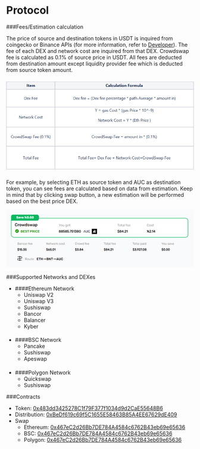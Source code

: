 # Protocol

###Fees/Estimation calculation
  
The price of source and destination tokens in USDT is inquired from coingecko or Binance APIs (for more information, refer to [Developer](../developers/guides.md)).
The fee of each DEX and network cost are inquired from that DEX. Crowdswap fee is calculated as 0.1% of source price in USDT.
All fees are deducted from destination amount except liquidity provider fee which is deducted from source token amount.

###

![](../.gitbook/assets/calculation-fees-table.png)
###
For example, by selecting ETH as source token and AUC as destination token, you can see fees are calculated based on data from estimation.
Keep in mind that by clicking swap button, a new estimation will be performed based on the best price DEX. 

![](../.gitbook/assets/estimate.png)


###Supported Networks and DEXes

* ####Ethereum Network
    * Uniswap V2
    * Uniswap V3
    * Sushiswap
    * Bancor
    * Balancer
    * Kyber
####  
* ####BSC Network
    * Pancake
    * Sushiswap
    * Apeswap
####
* ####Polygon Network
    * Quickswap
    * Sushiswap
  
###Contracts

* Token: [0x483dd3425278C1f79F377f1034d9d2CaE55648B6](https://polygonscan.com/token/0x483dd3425278C1f79F377f1034d9d2CaE55648B6)
* Distribution: [0xBeDf619c69f5C1655E58463B85A4EE67629dE409](https://polygonscan.com/address/0xBeDf619c69f5C1655E58463B85A4EE67629dE409)
* Swap
  * Ethereum: [0x467eC2d26Bb7DE784A4584c6762B43eb69e65636](https://etherscan.io/address/0x467eC2d26Bb7DE784A4584c6762B43eb69e65636)
  * BSC: [0x467eC2d26Bb7DE784A4584c6762B43eb69e65636](https://bscscan.com/address/0x467eC2d26Bb7DE784A4584c6762B43eb69e65636)
  * Polygon: [0x467eC2d26Bb7DE784A4584c6762B43eb69e65636](https://polygonscan.com/address/0x467eC2d26Bb7DE784A4584c6762B43eb69e65636)